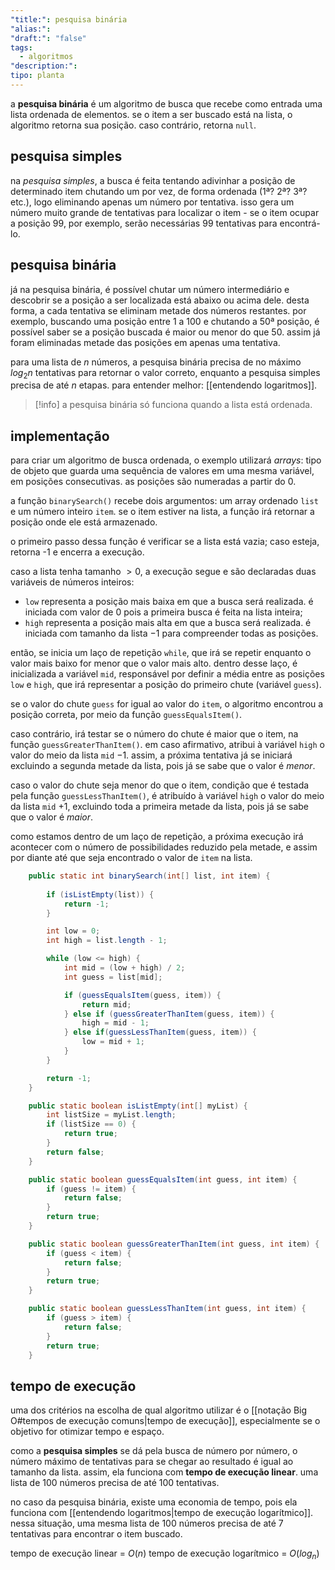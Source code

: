 ```yaml
---
"title:": pesquisa binária
"alias:": 
"draft:": "false"
tags:
  - algoritmos
"description:": 
tipo: planta
---
```

a **pesquisa binária** é um algoritmo de busca que recebe como entrada uma lista ordenada de elementos. se o item a ser buscado está na lista, o algoritmo retorna sua posição. caso contrário, retorna `null`.

## pesquisa simples
na *pesquisa simples*, a busca é feita tentando adivinhar a posição de determinado item chutando um por vez, de forma ordenada (1ª? 2ª? 3ª? etc.),  logo eliminando apenas um número por tentativa. isso gera um número muito grande de tentativas para localizar o item - se o item ocupar a posição 99, por exemplo, serão necessárias 99 tentativas para encontrá-lo.

## pesquisa binária
já na pesquisa binária, é possível chutar um número intermediário e descobrir se a posição a ser localizada está abaixo ou acima dele. desta forma, a cada tentativa se eliminam metade dos números restantes. por exemplo, buscando uma posição entre 1 a 100 e chutando a 50ª posição, é possível saber se a posição buscada é maior ou menor do que 50. assim já foram eliminadas metade das posições em apenas uma tentativa. 

para uma lista de $n$ números, a pesquisa binária precisa de no máximo $log_2n$ tentativas para retornar o valor correto, enquanto a pesquisa simples precisa de até $n$ etapas. para entender melhor: [[entendendo logaritmos]]. 

> [!info]
> a pesquisa binária só funciona quando a lista está ordenada.

## implementação
para criar um algoritmo de busca ordenada, o exemplo utilizará *arrays*: tipo de objeto que guarda uma sequência de valores em uma mesma variável, em posições consecutivas. as posições são numeradas a partir do $0$.

a função `binarySearch()` recebe dois argumentos: um array ordenado `list` e um número inteiro `item`. se o item estiver na lista, a função irá retornar a posição onde ele está armazenado.

o primeiro passo dessa função é verificar se a lista está vazia; caso esteja, retorna -1 e encerra a execução.

caso a lista tenha tamanho $>0$, a execução segue e são declaradas duas variáveis de números inteiros:
- `low` representa a posição mais baixa em que a busca será realizada. é iniciada com valor de $0$ pois a primeira busca é feita na lista inteira;
- `high` representa a posição mais alta em que a busca será realizada. é iniciada com tamanho da lista $- 1$ para compreender todas as posições.

então, se inicia um laço de repetição `while`, que irá se repetir enquanto o valor mais baixo for menor que o valor mais alto. dentro desse laço, é inicializada a variável `mid`, responsável por definir a média entre as posições `low` e `high`, que irá representar a posição do primeiro chute (variável `guess`).

se o valor do chute `guess` for igual ao valor do `item`, o algoritmo encontrou a posição correta, por meio da função `guessEqualsItem()`.

caso contrário, irá testar se o número do chute é maior que o item, na função `guessGreaterThanItem()`. em caso afirmativo, atribui à variável `high` o valor do meio da lista `mid` $-1$. assim, a próxima tentativa já se iniciará excluindo a segunda metade da lista, pois já  se sabe que o valor é *menor*.

caso o valor do chute seja menor do que o item,  condição que é testada pela função `guessLessThanItem()`, é atribuído à variável `high` o valor do meio da lista `mid` $+1$, excluindo toda a primeira metade da lista, pois já se sabe que o valor é *maior*.

como estamos dentro de um laço de repetição, a próxima execução irá acontecer com o número de possibilidades reduzido pela metade, e assim por diante até que seja encontrado o valor de `item` na lista.

```java
    public static int binarySearch(int[] list, int item) {
		
        if (isListEmpty(list)) {
            return -1;
        }

        int low = 0;
        int high = list.length - 1;

        while (low <= high) {
            int mid = (low + high) / 2;
            int guess = list[mid];

            if (guessEqualsItem(guess, item)) {
                return mid;
            } else if (guessGreaterThanItem(guess, item)) {
                high = mid - 1;
            } else if(guessLessThanItem(guess, item)) {
                low = mid + 1;
            }
        }

        return -1;
    }
```

```java
    public static boolean isListEmpty(int[] myList) {
        int listSize = myList.length;
        if (listSize == 0) {
            return true;
        }
        return false;
    }

```

```java
    public static boolean guessEqualsItem(int guess, int item) {
        if (guess != item) {
            return false;
        }
        return true;
    }
```

```java
    public static boolean guessGreaterThanItem(int guess, int item) {
        if (guess < item) {
            return false;
        }
        return true;
    }
```

```java
    public static boolean guessLessThanItem(int guess, int item) {
        if (guess > item) {
            return false;
        }
        return true;
    }
```

## tempo de execução
uma dos critérios na escolha de qual algoritmo utilizar é o [[notação Big O#tempos de execução comuns|tempo de execução]], especialmente se o objetivo for otimizar tempo e espaço. 

como a **pesquisa simples** se dá pela busca de número por número, o número máximo de tentativas para se chegar ao resultado é igual ao tamanho da lista. assim, ela funciona com **tempo de execução linear**. uma lista de $100$ números precisa de até $100$ tentativas.

no caso da pesquisa binária, existe uma economia de tempo, pois ela funciona com [[entendendo logaritmos|tempo de execução logarítmico]]. nessa situação, uma mesma lista de $100$ números precisa de até $7$ tentativas para encontrar o item buscado.

tempo de execução linear = $O(n)$
tempo de execução logarítmico = $O(log_{n})$